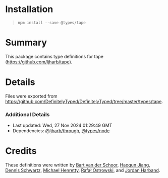 # Installation
> `npm install --save @types/tape`

# Summary
This package contains type definitions for tape (https://github.com/ljharb/tape).

# Details
Files were exported from https://github.com/DefinitelyTyped/DefinitelyTyped/tree/master/types/tape.

### Additional Details
 * Last updated: Wed, 27 Nov 2024 01:29:49 GMT
 * Dependencies: [@ljharb/through](https://npmjs.com/package/@ljharb/through), [@types/node](https://npmjs.com/package/@types/node)

# Credits
These definitions were written by [Bart van der Schoor](https://github.com/Bartvds), [Haoqun Jiang](https://github.com/sodatea), [Dennis Schwartz](https://github.com/DennisSchwartz), [Michael Henretty](https://github.com/mikehenrty), [Rafał Ostrowski](https://github.com/rostrowski), and [Jordan Harband](https://github.com/ljharb).
